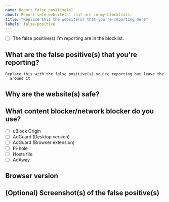 ```yaml
---
name: Report false positive(s)
about: Report safe website(s) that are in my blocklists.
title: "Replace this the website(s) that you're reporting here"
labels: false-positive
---
```


- [ ] The false positive(s) I'm reporting are in the blocklist.
<!--- Replace the space within the brackets with x. -->

## What are the false positive(s) that you're reporting?
```Replace this with the false positive(s) you're reporting but leave the ` around it```

## Why are the website(s) safe?
<!--- Replace this comment with your reason. -->

## What content blocker/network blocker do you use?
- [ ] uBlock Origin
- [ ] AdGuard (Desktop version)
- [ ] AdGuard (Browser extension)
- [ ] Pi-hole
- [ ] Hosts file
- [ ] AdAway

## Browser version
<!--- Replace this comment with your browser and it's version. The version can be found on your browser's about page -->

## (Optional) Screenshot(s) of the false positive(s)
<!--- If you don't have any screenshots, replace this comment with N/A. -->